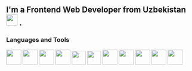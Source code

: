 ## I'm a Frontend Web Developer from Uzbekistan <img src="https://upload.wikimedia.org/wikipedia/commons/thumb/0/0b/Flag_of_Uzbekistan.png/1200px-Flag_of_Uzbekistan.png" width="30px"> .

### Languages and Tools
<code><img src="https://upload.wikimedia.org/wikipedia/commons/thumb/6/61/HTML5_logo_and_wordmark.svg/2048px-HTML5_logo_and_wordmark.svg.png" width="40px"></code>
<code><img src="https://cdn.freebiesupply.com/logos/large/2x/css3-logo-png-transparent.png" width="40px"></code>
<code><img src="https://logos-download.com/wp-content/uploads/2016/09/Sass_logo.png" width="40px"></code>
<code><img src="https://upload.wikimedia.org/wikipedia/commons/thumb/b/b2/Bootstrap_logo.svg/2560px-Bootstrap_logo.svg.png" width="40px"></code>
<code><img src="https://upload.wikimedia.org/wikipedia/commons/6/6a/JavaScript-logo.png" width="37px"></code>
<code><img src="https://cdn1.iconfinder.com/data/icons/programing-development-8/24/react_logo-512.png" width="37px"></code>
<code><img src="https://s3-alpha.figma.com/hub/file/1481185752/fa4cd070-6a79-4e1b-b079-8b9b76408595-cover.png" width="40px"></code>
<code><img src="" width="40px"></code>
<code><img src="" width="40px"></code>
<code><img src="" width="40px"></code>
<code><img src="" width="40px"></code>

